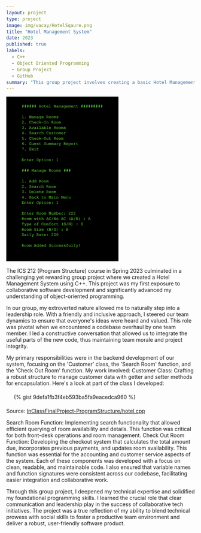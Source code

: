 ```yaml
---
layout: project
type: project
image: img/vacay/HotelSqaure.png
title: "Hotel Management System"
date: 2023
published: true
labels:
  - C++
  - Object Oriented Programming
  - Group Project
  - GitHub
summary: "This group project involves creating a basic Hotel Management System where users can perform various operations related to room management, customer check-in and check-out, and generate guest summary reports."
---
```


<img width="300px" 
     class="rounded float-start pe-4" 
     src="../img/Hotel.png" alt="Hotel Management System">

The ICS 212 (Program Structure) course in Spring 2023 culminated in a challenging yet rewarding group project where we created a Hotel Management System using C++. This project was my first exposure to collaborative software development and significantly advanced my understanding of object-oriented programming.

In our group, my extroverted nature allowed me to naturally step into a leadership role. With a friendly and inclusive approach, I steered our team dynamics to ensure that everyone's ideas were heard and valued. This role was pivotal when we encountered a codebase overhaul by one team member. I led a constructive conversation that allowed us to integrate the useful parts of the new code, thus maintaining team morale and project integrity.

My primary responsibilities were in the backend development of our system, focusing on the 'Customer' class, the 'Search Room' function, and the 'Check Out Room' function. My work involved:
Customer Class: Crafting a robust structure to manage customer data with getter and setter methods for encapsulation. Here's a look at part of the class I developed:

<div style="margin: 20px;">
  {% gist 9defa1fb3f4eb593ba5fa9eacedca960 %}
</div>
 
Source: <a href="https://github.com/darriusdacquel/InClassFinalProject-ProgramStructure/blob/main/hotel.cpp">InClassFinalProject-ProgramStructure/hotel.cpp</a>

Search Room Function: Implementing search functionality that allowed efficient querying of room availability and details. This function was critical for both front-desk operations and room management.
Check Out Room Function: Developing the checkout system that calculates the total amount due, incorporates previous payments, and updates room availability. This function was essential for the accounting and customer service aspects of the system.
Each of these components was developed with a focus on clean, readable, and maintainable code. I also ensured that variable names and function signatures were consistent across our codebase, facilitating easier integration and collaborative work.

Through this group project, I deepened my technical expertise and solidified my foundational programming skills. I learned the crucial role that clear communication and leadership play in the success of collaborative tech initiatives. The project was a true reflection of my ability to blend technical prowess with social skills to foster a productive team environment and deliver a robust, user-friendly software product.

